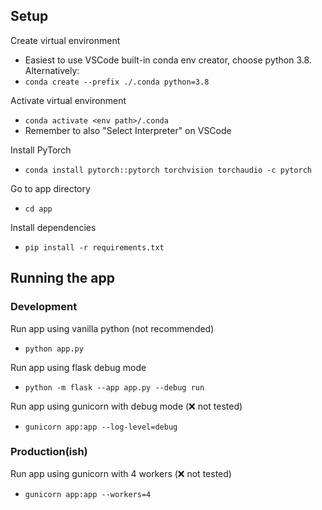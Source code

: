 ## Setup

Create virtual environment

- Easiest to use VSCode built-in conda env creator, choose python 3.8. Alternatively:
- ``conda create --prefix ./.conda python=3.8``

Activate virtual environment

- ``conda activate <env path>/.conda``
- Remember to also "Select Interpreter" on VSCode

Install PyTorch

- ``conda install pytorch::pytorch torchvision torchaudio -c pytorch``

Go to app directory

- ``cd app``

Install dependencies

- ``pip install -r requirements.txt``

## Running the app

### Development

Run app using vanilla python (not recommended)

- ``python app.py``

Run app using flask debug mode

- ``python -m flask --app app.py --debug run``

Run app using gunicorn with debug mode (❌ not tested)

- ``gunicorn app:app --log-level=debug``

### Production(ish)

Run app using gunicorn with 4 workers (❌ not tested)

- ``gunicorn app:app --workers=4``
